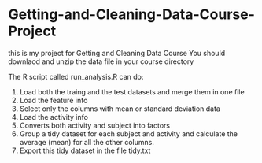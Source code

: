 # Getting-and-Cleaning-Data-Course-Project
this is my project for Getting and Cleaning Data Course
You should downlaod and unzip the data file in your course directory

The R script called run_analysis.R can do:
1. Load both the traing and the test datasets and merge them in one file
2. Load the feature info
3. Select only the columns with mean or standard deviation data
4. Load the activity info
5. Converts both activity and subject into factors
6. Group a tidy dataset for each subject and activity and calculate the average (mean) for all the other columns.
7. Export this tidy dataset in the file tidy.txt

